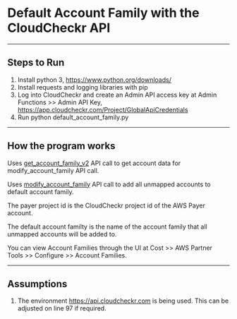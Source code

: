 # Default Account Family with the CloudCheckr API

---

## Steps to Run

1. Install python 3, https://www.python.org/downloads/
2. Install requests and logging libraries with pip
3. Log into CloudCheckr and create an Admin API access key at Admin Functions >> Admin API Key, https://app.cloudcheckr.com/Project/GlobalApiCredentials
4. Run python default_account_family.py <cloudcheckr-admin-api-key> <payer-project-id> <default-account-family>

---

## How the program works

Uses [get_account_family_v2](https://success.cloudcheckr.com/article/kr5glkrmon-admin-api-reference-guide#get_account_family_v2) API call to get account data for modify_account_family API call.

Uses [modify_account_family](https://success.cloudcheckr.com/article/kr5glkrmon-admin-api-reference-guide#modify_account_family) API call to add all unmapped accounts to default account family.

The payer project id is the CloudCheckr project id of the AWS Payer account.

The default account familty is the name of the account family that all unmapped accounts will be added to.

You can view Account Families through the UI at Cost >> AWS Partner Tools >> Configure >> Account Families.

---

## Assumptions

1. The environment https://api.cloudcheckr.com is being used. This can be adjusted on line 97 if required.
